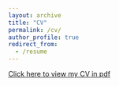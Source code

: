 ```yaml
---
layout: archive
title: "CV"
permalink: /cv/
author_profile: true
redirect_from:
  - /resume
---
```

[Click here to view my CV in pdf](http://himalacharya.github.io/files/Himal_CV.pdf)

